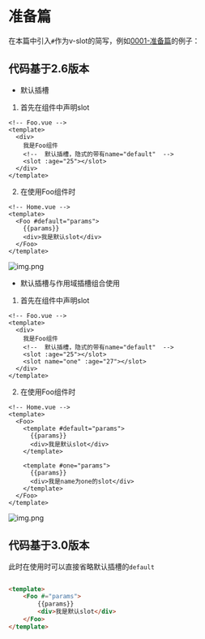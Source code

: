 # 准备篇

在本篇中引入`#`作为v-slot的简写，例如[0001-准备篇](./0001-准备篇.md)的例子：

## 代码基于2.6版本

- 默认插槽

1. 首先在组件中声明slot

```vue
<!-- Foo.vue -->
<template>
  <div>
    我是Foo组件
    <!--  默认插槽，隐式的带有name="default"  -->
    <slot :age="25"></slot>
  </div>
</template>
```

2. 在使用Foo组件时

```vue
<!-- Home.vue -->
<template>
  <Foo #default="params">
    {{params}}
    <div>我是默认slot</div>
  </Foo>
</template>
```

![img.png](/imgs/vue-rfcs/slot-short-2.png)

- 默认插槽与作用域插槽组合使用

1. 首先在组件中声明slot

```vue
<!-- Foo.vue -->
<template>
  <div>
    我是Foo组件
    <!--  默认插槽，隐式的带有name="default"  -->
    <slot :age="25"></slot>
    <slot name="one" :age="27"></slot>
  </div>
</template>
```

2. 在使用Foo组件时

```vue
<!-- Home.vue -->
<template>
  <Foo>
    <template #default="params">
      {{params}}
      <div>我是默认slot</div>
    </template>

    <template #one="params">
      {{params}}
      <div>我是name为one的slot</div>
    </template>
  </Foo>
</template>
```

![img.png](/imgs/vue-rfcs/slot-short-1.png)

## 代码基于3.0版本

此时在使用时可以直接省略默认插槽的`default`

```html

<template>
    <Foo #="params">
        {{params}}
        <div>我是默认slot</div>
    </Foo>
</template>
```

